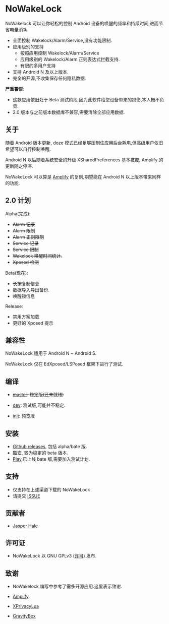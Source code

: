 # NoWakeLock

NoWakelock 可以让你轻松的控制 Android 设备的唤醒的频率和持续时间,进而节省电量消耗.

- 全面控制 Wakelock/Alarm/Service,没有功能限制.
- 应用级别的支持
  - 按照应用控制 Wakelock/Alarm/Service
  - 应用级别的 Wakelock/Alarm 正则表达式拦截支持.
  - 有限的多用户支持
- 支持 Android N 及以上版本.
- 完全的开源,不收集保存任何隐私数据.

**严重警告**:

- 这款应用依旧处于 Beta 测试阶段.因为此软件给您设备带来的损伤,本人概不负责.
- 2.0 版本与之前版本数据库不兼容,需要清除全部应用数据.

## 关于

随着 Android 版本更新, doze 模式已经足够压制住应用后台耗电,但高级用户依旧希望可以自行控制唤醒.

Android N 以后随着系统安全的升级 XSharedPreferences 基本被废, Amplify 的更新随之停滞.

NoWakeLock 可以算是 [Amplify](https://github.com/rsteckler/unbounce-android) 的复刻,期望能在 Android N 以上版本带来同样的功能.

## 2.0 计划

Alpha(完成):

- ~~Alarm 记录~~
- ~~Alarm 限制~~
- ~~Alarm 正则限制~~
- ~~Service 记录~~
- ~~Service 限制~~
- ~~Wakelock 唤醒时间统计.~~
- ~~Xposed 检测~~

Beta(现在):

- ~~长按复制信息~~
- 数据导入导出备份.
- 唤醒锁信息

Release:

- 禁用方案加载
- 更好的 Xposed 提示

## 兼容性

NoWakeLock 适用于 Android N ~ Android S.

NoWakeLock 仅在 EdXposed/LSPosed 框架下进行了测试.

## 编译

- ~~[master](https://github.com/Jasper-1024/NoWakeLock): 稳定版(还未就绪)~~

- [dev](https://github.com/Jasper-1024/NoWakeLock/tree/dev): 测试版,可能并不稳定.

- [init](https://github.com/Jasper-1024/NoWakeLock/tree/init): 预览版

## 安装

- [Github releases](https://github.com/Jasper-1024/NoWakeLock/releases), 包括 alpha/bate 版.
- [酷安](https://www.coolapk.com/apk/260112), 较为稳定的 beta 版本.
- [Play](https://play.google.com/store/apps/details?id=com.js.nowakelock),已上线 bate 版,需要加入测试计划.

## 支持

- 仅支持在上述渠道下载的 NoWakeLock
- 请提交 [ISSUE](https://github.com/Jasper-1024/NoWakeLock/issues)

## 贡献者

- [Jasper Hale](https://github.com/Jasper-1024)

## 许可证

- NoWakeLock 以 GNU GPLv3 ([许可](https://github.com/Jasper-1024/NoWakeLock/blob/master/LICENSE)) 发布.

## 致谢

- NoWakelock 编写中参考了需多开源应用.这里表示致谢.

- [Amplify](https://github.com/rsteckler/unbounce-android).
- [XPrivacyLua](https://github.com/M66B/XPrivacyLua)
- [GravityBox](https://github.com/GravityBox/GravityBox)
